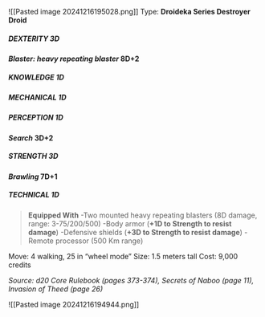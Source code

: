 ![[Pasted image 20241216195028.png]]
Type: **Droideka Series Destroyer Droid**
##### DEXTERITY 3D
***Blaster: heavy repeating blaster* 8D+2**
##### KNOWLEDGE 1D
##### MECHANICAL 1D
##### PERCEPTION 1D
***Search* 3D+2**
##### STRENGTH 3D
***Brawling* 7D+1**
##### TECHNICAL 1D

> **Equipped With**
> -Two mounted heavy repeating blasters (8D damage, range: 3-75/200/500)
> -Body armor (**+1D to Strength to resist damage**)
> -Defensive shields (**+3D to Strength to resist damage**)
> -Remote processor (500 Km range)

Move: 4 walking, 25 in “wheel mode”
Size: 1.5 meters tall
Cost: 9,000 credits

*Source: d20 Core Rulebook (pages 373-374), Secrets of Naboo (page 11), Invasion of Theed (page 26)*

![[Pasted image 20241216194944.png]]

